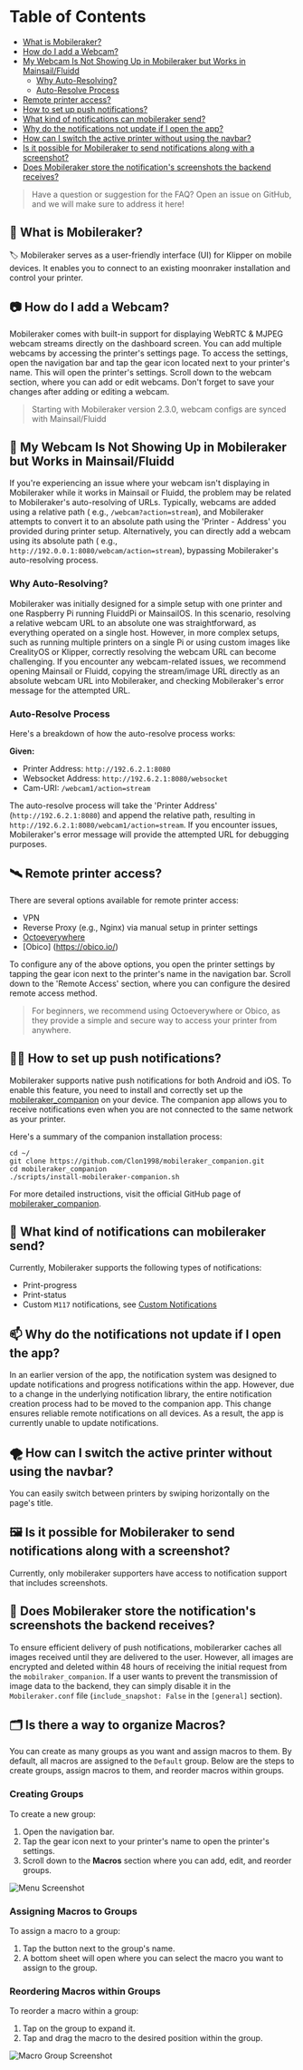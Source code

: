 # Table of Contents

- [What is Mobileraker?](#-what-is-mobileraker)
- [How do I add a Webcam?](#-how-do-i-add-a-webcam)
- [My Webcam Is Not Showing Up in Mobileraker but Works in Mainsail/Fluidd](#-my-webcam-is-not-showing-up-in-mobileraker-but-works-in-mainsailfluidd)
  - [Why Auto-Resolving?](#why-auto-resolving)
  - [Auto-Resolve Process](#auto-resolve-process)
- [Remote printer access?](#-remote-printer-access)
- [How to set up push notifications?](#-how-to-set-up-push-notifications)
- [What kind of notifications can mobileraker send?](#-what-kind-of-notifications-can-mobileraker-send)
- [Why do the notifications not update if I open the app?](#-why-do-the-notifications-not-update-if-i-open-the-app)
- [How can I switch the active printer without using the navbar?](#-how-can-i-switch-the-active-printer-without-using-the-navbar)
- [Is it possible for Mobileraker to send notifications along with a screenshot?](#-is-it-possible-for-mobileraker-to-send-notifications-along-with-a-screenshot)
- [Does Mobileraker store the notification's screenshots the backend receives?](#-does-mobileraker-store-the-notifications-screenshots-the-backend-receives)

> Have a question or suggestion for the FAQ? Open an issue on GitHub, and we will make sure to address it here!

## 🚀 What is Mobileraker?

🏷️ Mobileraker serves as a user-friendly interface (UI) for Klipper on mobile devices. It enables you to connect to an
existing moonraker installation and control your printer.

## 📷 How do I add a Webcam?

Mobileraker comes with built-in support for displaying WebRTC & MJPEG webcam streams directly on the dashboard screen.
You can
add multiple webcams by accessing the printer's settings page. To access the settings, open the navigation bar and tap
the gear icon located next to your printer's name. This will open the printer's settings. Scroll down to the webcam
section, where you can add or edit webcams. Don't forget to save your changes after adding or editing a webcam.

> Starting with Mobileraker version 2.3.0, webcam configs are synced with Mainsail/Fluidd

## 🎥 My Webcam Is Not Showing Up in Mobileraker but Works in Mainsail/Fluidd

If you're experiencing an issue where your webcam isn't displaying in Mobileraker while it works in Mainsail or Fluidd,
the problem may be related to Mobileraker's auto-resolving of URLs. Typically, webcams are added using a relative path (
e.g., `/webcam?action=stream`), and Mobileraker attempts to convert it to an absolute path using the 'Printer - Address'
you provided during printer setup. Alternatively, you can directly add a webcam using its absolute path (
e.g., `http://192.0.0.1:8080/webcam/action=stream`), bypassing Mobileraker's auto-resolving process.

### Why Auto-Resolving?

Mobileraker was initially designed for a simple setup with one printer and one Raspberry Pi running FluiddPi or
MainsailOS. In this scenario, resolving a relative webcam URL to an absolute one was straightforward, as everything
operated on a single host. However, in more complex setups, such as running multiple printers on a single Pi or using
custom images like CrealityOS or Klipper, correctly resolving the webcam URL can become challenging. If you encounter
any webcam-related issues, we recommend opening Mainsail or Fluidd, copying the stream/image URL directly as an absolute
webcam URL into Mobileraker, and checking Mobileraker's error message for the attempted URL.

### Auto-Resolve Process

Here's a breakdown of how the auto-resolve process works:

**Given:**

- Printer Address: `http://192.6.2.1:8080`
- Websocket Address: `http://192.6.2.1:8080/websocket`
- Cam-URI: `/webcam1/action=stream`

The auto-resolve process will take the 'Printer Address' (`http://192.6.2.1:8080`) and append the relative path,
resulting in `http://192.6.2.1:8080/webcam1/action=stream`. If you encounter issues, Mobileraker's error message will
provide the attempted URL for debugging purposes.

## 🛰️ Remote printer access?

There are several options available for remote printer access:

- VPN
- Reverse Proxy (e.g., Nginx) via manual setup in printer settings
- [Octoeverywhere](https://octoeverywhere.com/)
- [Obico] (https://obico.io/)

To configure any of the above options, you open the printer settings by tapping the gear icon next to the printer's name
in the navigation bar. Scroll down to the 'Remote Access' section, where you can configure the desired remote access
method.

> For beginners, we recommend using Octoeverywhere or Obico, as they provide a simple and secure way to access your
> printer from anywhere.

## 👨‍💻 How to set up push notifications?

Mobileraker supports native push notifications for both Android and iOS. To enable this feature, you need to install and
correctly set up the [mobileraker_companion](https://github.com/Clon1998/mobileraker_companion) on your device. The
companion app allows you to receive notifications even when you are not connected to the same network as your printer.

Here's a summary of the companion installation process:

```shell
cd ~/
git clone https://github.com/Clon1998/mobileraker_companion.git
cd mobileraker_companion
./scripts/install-mobileraker-companion.sh
```

For more detailed instructions, visit the official GitHub page
of  [mobileraker_companion](https://github.com/Clon1998/mobileraker_companion).

## 💬 What kind of notifications can mobileraker send?

Currently, Mobileraker supports the following types of notifications:

- Print-progress
- Print-status
- Custom `M117` notifications,
  see [Custom Notifications](https://github.com/Clon1998/mobileraker_companion/blob/main/docs/Custom_Notifications.md)

## 📫 Why do the notifications not update if I open the app?

In an earlier version of the app, the notification system was designed to update notifications and progress
notifications within the app. However, due to a change in the underlying notification library, the entire notification
creation process had to be moved to the companion app. This change ensures reliable remote notifications on all devices.
As a result, the app is currently unable to update notifications.

## 🌪️ How can I switch the active printer without using the navbar?

You can easily switch between printers by swiping horizontally on the page's title.

## 🖼️ Is it possible for Mobileraker to send notifications along with a screenshot?

Currently, only mobileraker supporters have access to notification support that includes screenshots.

## 🦺 Does Mobileraker store the notification's screenshots the backend receives?

To ensure efficient delivery of push notifications, mobilerarker caches all images received until they are delivered to
the user. However, all images are encrypted and deleted within 48 hours of receiving the initial request from
the `mobilraker_companion`. If a user wants to prevent the transmission of image data to the backend, they can simply
disable it in the `Mobileraker.conf` file (`include_snapshot: False` in the `[general]` section).

## 🗂 Is there a way to organize Macros?

You can create as many groups as you want and assign macros to them.
By default, all macros are assigned to the `Default` group. Below are the steps to create groups, assign macros to them,
and reorder macros within groups.

### Creating Groups

To create a new group:

1. Open the navigation bar.
2. Tap the gear icon next to your printer's name to open the printer's settings.
3. Scroll down to the **Macros** section where you can add, edit, and reorder groups.

![Menu Screenshot](https://raw.githubusercontent.com/Clon1998/mobileraker/master/misc/images/menu_screenshot.png)

### Assigning Macros to Groups

To assign a macro to a group:

1. Tap the button next to the group's name.
2. A bottom sheet will open where you can select the macro you want to assign to the group.

### Reordering Macros within Groups

To reorder a macro within a group:

1. Tap on the group to expand it.
2. Tap and drag the macro to the desired position within the group.

![Macro Group Screenshot](https://raw.githubusercontent.com/Clon1998/mobileraker/master/misc/images/macro_grp_screenshot.png)

